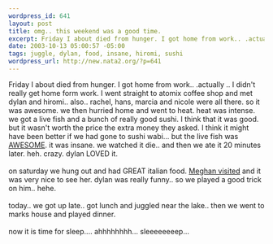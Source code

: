 ```yaml
--- 
wordpress_id: 641
layout: post
title: omg.. this weekend was a good time.
excerpt: Friday I about died from hunger. I got home from work.. .actually .. I didn't really get home form work. I went straight to atomix coffee shop and met dylan and hiromi.. also.. rachel, hans, marcia and nicole were all there. so it was awesome. we then hurried home and went to heat. heat was intense. we got a live fish and a bunch of really good sushi. I think that it was good. but it wasn't wor...
date: 2003-10-13 05:00:57 -05:00
tags: juggle, dylan, food, insane, hiromi, sushi
wordpress_url: http://new.nata2.org/?p=641
---
```

Friday I about died from hunger. I got home from work.. .actually .. I didn't really get home form work. I went straight to atomix coffee shop and met dylan and hiromi.. also.. rachel, hans, marcia and nicole were all there. so it was awesome. we then hurried home and went to heat. heat was intense. we got a live fish and a bunch of really good sushi. I think that it was good. but it wasn't worth the price the extra money they asked. I think it might have been better if we had gone to sushi wabi... but the live fish was <a href="http://nata2.info/pictures/events/dylan_and_meghan_visits_10_03/dylans%20visit%20002.jpg">AWESOME</a>. it was insane. we watched it die.. and then we ate it 20 minutes later. heh. crazy. dylan LOVED it. <Br><br/>on saturday we hung out and had GREAT italian food. <a href="http://nata2.info/pictures/events/dylan_and_meghan_visits_10_03/dylans%20visit%20014.jpg">Meghan visited</a> and it was very nice to see her. dylan was really funny.. so we played a good trick on him.. hehe.<Br><br/>today.. we got up late.. got lunch and juggled near the lake.. then we went to marks house and played dinner. <br/><br/>now it is time for sleep.... ahhhhhhhh... sleeeeeeeep...
